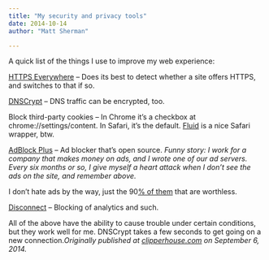 ```yaml
---
title: "My security and privacy tools"
date: 2014-10-14
author: "Matt Sherman"

---
```


A quick list of the things I use to improve my web experience:

[HTTPS Everywhere](https://www.eff.org/https-everywhere) – Does its best to detect whether a site offers HTTPS, and switches to that if so.

[DNSCrypt](http://www.opendns.com/about/innovations/dnscrypt/) – DNS traffic can be encrypted, too.

Block third-party cookies – In Chrome it’s a checkbox at chrome://settings/content. In Safari, it’s the default. [Fluid](http://fluidapp.com/) is a nice Safari wrapper, btw.

[AdBlock Plus](https://adblockplus.org/) – Ad blocker that’s open source. _Funny story: I work for a company that makes money on ads, and I wrote one of our ad servers. Every six months or so, I give myself a heart attack when I don’t see the ads on the site, and remember above._

I don’t hate ads by the way, just the 90[% of them](http://clipperhouse.com/2014/02/18/threshold-thinking/) that are worthless.

[Disconnect](https://disconnect.me/disconnect) – Blocking of analytics and such.

All of the above have the ability to cause trouble under certain conditions, but they work well for me. DNSCrypt takes a few seconds to get going on a new connection._Originally published at_ [_clipperhouse.com_](http://clipperhouse.com/2014/09/06/my-security-and-privacy-tools/) _on September 6, 2014._
